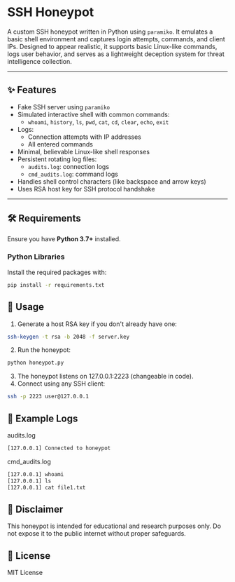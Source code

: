 # SSH Honeypot

A custom SSH honeypot written in Python using `paramiko`. It emulates a basic shell environment and captures login attempts, commands, and client IPs. Designed to appear realistic, it supports basic Linux-like commands, logs user behavior, and serves as a lightweight deception system for threat intelligence collection.

---

## ✨ Features

- Fake SSH server using `paramiko`
- Simulated interactive shell with common commands:
  - `whoami`, `history`, `ls`, `pwd`, `cat`, `cd`, `clear`, `echo`, `exit`
- Logs:
  - Connection attempts with IP addresses
  - All entered commands
- Minimal, believable Linux-like shell responses
- Persistent rotating log files:
  - `audits.log`: connection logs
  - `cmd_audits.log`: command logs
- Handles shell control characters (like backspace and arrow keys)
- Uses RSA host key for SSH protocol handshake

---

## 🛠 Requirements

Ensure you have **Python 3.7+** installed.

### Python Libraries

Install the required packages with:

```bash
pip install -r requirements.txt
```

## 🚀 Usage
1. Generate a host RSA key if you don't already have one:
```bash
ssh-keygen -t rsa -b 2048 -f server.key
```
2. Run the honeypot:
```bash
python honeypot.py
```
3. The honeypot listens on 127.0.0.1:2223 (changeable in code).
4. Connect using any SSH client:
```bash
ssh -p 2223 user@127.0.0.1
```
## 📓 Example Logs
audits.log
```bash
[127.0.0.1] Connected to honeypot
```
cmd_audits.log
```bash
[127.0.0.1] whoami
[127.0.0.1] ls
[127.0.0.1] cat file1.txt
```
## 🔐 Disclaimer
This honeypot is intended for educational and research purposes only. Do not expose it to the public internet without proper safeguards.

## 📄 License
MIT License
